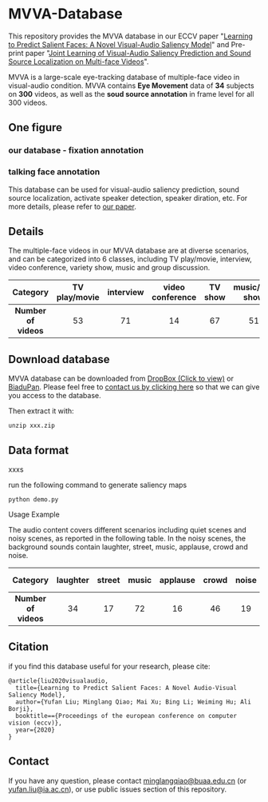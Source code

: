 # MVVA-Database
This repository provides the MVVA database in our ECCV paper "[Learning to Predict Salient Faces: A Novel Visual-Audio Saliency Model](https://www.ecva.net/papers/eccv_2020/papers_ECCV/papers/123650409.pdf)" and Pre-print paper "[Joint Learning of Visual-Audio Saliency Prediction and Sound Source Localization on Multi-face Videos](https://arxiv.org/pdf/2111.08567.pdf)".

MVVA is a large-scale eye-tracking database of multiple-face video in visual-audio condition. MVVA contains **Eye Movement** data of **34** subjects on **300** videos, as well as the **soud source annotation** in frame level for all 300 videos. 

## One figure

### our database - fixation annotation


### talking face annotation


<!-- ### comparation with [MUVFET](https://github.com/yufanLIU/salient-face-in-MUVFET)(visual-only) -->


This database can be used for visual-audio saliency prediction, sound source localization, activate speaker detection, speaker diration, etc. For more details, please refer to [our paper](https://www.ecva.net/papers/eccv_2020/papers_ECCV/papers/123650409.pdf).

## Details
The multiple-face videos in our MVVA database are at diverse scenarios, and can be categorized into 6 classes,
including TV play/movie, interview, video conference, variety show, music and
group discussion. 
<!-- ![category](./fig/category.PNG) -->
|  <b>Category  | TV play/movie  | interview | video conference | TV show | music/talk show | group overall | overall |
|  :----:  | :----:  | :----:  | :----: |  :----:  | :----:  |  :----:  | :----:  |
| <b>Number of videos | 53 |  71  | 14 | 67 | 51 | 44 | 300 |

<!-- <p align="center"><img src="https://github.com/YuhangSong/DHP/blob/master/imgs/VRBasketball_all.gif"/></p> -->

## Download database
MVVA database can be downloaded from [DropBox (Click to view)](https://www.dropbox.com/s/xuai3q9dn1awy41/mvva_database_v1.zip?dl=0) or [BiaduPan](). Please feel free to [contact us by clicking here](mailto:yufan.liu@ia.ac.cn,MinglangQiao@buaa.edu.cn) so that we can give you access to the database.

Then extract it with:
```
unzip xxx.zip
```

## Data format
xxxs

run the following command to generate saliency maps 
```
python demo.py
```

Usage Example




The audio content covers different scenarios including quiet scenes and noisy scenes, as reported in the following table. In the noisy scenes, the
background sounds contain laughter, street, music, applause, crowd and noise.
<!-- ![category](./fig/audio_scenes.PNG) -->
|  <b>Category  | laughter  | street | music | applause | crowd | noise | quiet scenes | overall |
|  :----:  | :----:  | :----:  | :----: |  :----:  | :----:  |  :----:  | :----:  | :----:  |
| <b>Number of videos | 34 |  17  | 72 | 16 | 46 | 19 | 96 | 300 |


## Citation

if you find this database useful for your research, please cite:
```
@article{liu2020visualaudio,
  title={Learning to Predict Salient Faces: A Novel Audio-Visual Saliency Model},
  author={Yufan Liu; Minglang Qiao; Mai Xu; Bing Li; Weiming Hu; Ali Borji},
  booktitle=={Proceedings of the european conference on computer vision (eccv)},
  year={2020}
}
```

## Contact
If you have any question, please contact minglangqiao@buaa.edu.cn (or yufan.liu@ia.ac.cn), or use public issues section of this repository.
